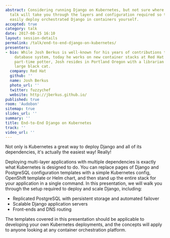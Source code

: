 ```yaml
---
abstract: Considering running Django on Kubernetes, but not sure where to start?  This
  talk will take you through the layers and configuration required so that you can
  easily deploy orchestrated Django in containers yourself.
accepted: true
category: talk
date: 2017-08-15 16:10
layout: session-details
permalink: /talk/end-to-end-django-on-kubernetes/
presenters:
- bio: While Josh Berkus is well-known for his years of contributions to the PostgreSQL
    database system, today he works on new container stacks at Red Hat's Project Atomic.  A
    part-time potter, Josh resides in Portland Oregon with a librarian and a startlingly
    large black cat.
  company: Red Hat
  github: ''
  name: Josh Berkus
  photo_url: ''
  twitter: fuzzychef
  website: http://jberkus.github.io/
published: true
room: 'Audobon'
sitemap: true
slides_url: ''
summary: ''
title: End-to-End Django on Kubernetes
track: ''
video_url: ''
---
```


Not only is Kubernetes a great way to deploy Django and all of its dependencies, it's actually the easiest way!  Really!

Deploying multi-layer applications with multiple dependencies is exactly what Kubernetes is designed to do.  You can replace pages of Django and PostgreSQL configuration templates with a simple Kubernetes config, OpenShift template or Helm chart, and then stand up the entire stack for your application in a single command.  In this presentation, we will walk you through the setup required to deploy and scale Django, including:

* Replicated PostgreSQL with persistent storage and automated failover
* Scalable Django application servers
* Front-ends and DNS routing

The templates covered in this presentation should be applicable to developing your own Kubernetes deployments, and the concepts will apply to anyone looking at any container orchestration platform.
